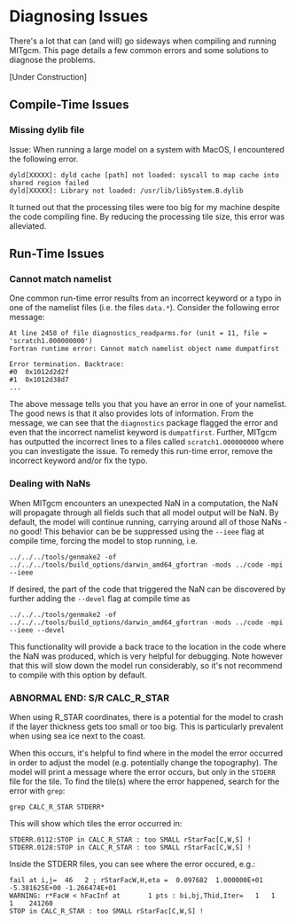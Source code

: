 # Diagnosing Issues

There's a lot that can (and will) go sideways when compiling and running MITgcm. This page details a few common errors and some solutions to diagnose the problems.

[Under Construction]

## Compile-Time Issues

### Missing dylib file

Issue: When running a large model on a system with MacOS, I encountered the following error.
```
dyld[XXXXX]: dyld cache [path] not loaded: syscall to map cache into shared region failed
dyld[XXXXX]: Library not loaded: /usr/lib/libSystem.B.dylib
```
It turned out that the processing tiles were too big for my machine despite the code compiling fine. By reducing the processing tile size, this error was alleviated.

## Run-Time Issues

### Cannot match namelist
One common run-time error results from an incorrect keyword or a typo in one of the namelist files (i.e. the files `data.*`). Consider the following error message:

```
At line 2458 of file diagnostics_readparms.for (unit = 11, file = 'scratch1.000000000')
Fortran runtime error: Cannot match namelist object name dumpatfirst

Error termination. Backtrace:
#0  0x1012d2d2f
#1  0x1012d38d7
...
```

The above message tells you that you have an error in one of your namelist. The good news is that it also provides lots of information. From the message, we can see that the `diagnostics` package flagged the error and even that the incorrect namelist keyword is `dumpatfirst`. Further, MITgcm has outputted the incorrect lines to a files called `scratch1.000000000` where you can investigate the issue. To remedy this run-time error, remove the incorrect keyword and/or fix the typo.

### Dealing with NaNs
When MITgcm encounters an unexpected NaN in a computation, the NaN will propagate through all fields such that all model output will be NaN. By default, the model will continue running, carrying around all of those NaNs - no good! This behavior can be be suppressed using the `--ieee` flag at compile time, forcing the model to stop running, i.e.

```
../../../tools/genmake2 -of ../../../tools/build_options/darwin_amd64_gfortran -mods ../code -mpi --ieee
```

If desired, the part of the code that triggered the NaN can be discovered by further adding the `--devel` flag at compile time as 

```
../../../tools/genmake2 -of ../../../tools/build_options/darwin_amd64_gfortran -mods ../code -mpi --ieee --devel
```

This functionality will provide a back trace to the location in the code where the NaN was produced, which is very helpful for debugging. Note however that this will slow down the model run considerably, so it's not recommend to compile with this option by default.

### ABNORMAL END: S/R CALC_R_STAR

When using R_STAR coordinates, there is a potential for the model to crash if the layer thickness gets too small or too big. This is particularly prevalent when using sea ice next to the coast.

When this occurs, it's helpful to find where in the model the error occurred in order to adjust the model (e.g. potentially change the topography). The model will print a message where the error occurs, but only in the `STDERR` file for the tile. To find the tile(s) where the error happened, search for the error with `grep`:

```
grep CALC_R_STAR STDERR*
```
This will show which tiles the error occurred in:
```
STDERR.0112:STOP in CALC_R_STAR : too SMALL rStarFac[C,W,S] !
STDERR.0128:STOP in CALC_R_STAR : too SMALL rStarFac[C,W,S] !
```
Inside the STDERR files, you can see where the error occured, e.g.:
```
fail at i,j=  46   2 ; rStarFacW,H,eta =  0.097682  1.000000E+01 -5.381625E+00 -1.266474E+01
WARNING: r*FacW < hFacInf at       1 pts : bi,bj,Thid,Iter=   1   1   1    241260
STOP in CALC_R_STAR : too SMALL rStarFac[C,W,S] !
```



